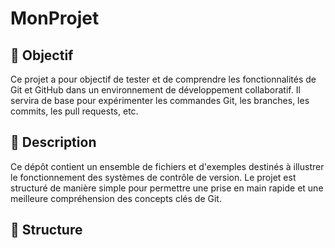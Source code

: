 # MonProjet



## 🎯 Objectif

Ce projet a pour objectif de tester et de comprendre les fonctionnalités de Git et GitHub dans un environnement de développement collaboratif. Il servira de base pour expérimenter les commandes Git, les branches, les commits, les pull requests, etc.

## 📄 Description

Ce dépôt contient un ensemble de fichiers et d'exemples destinés à illustrer le fonctionnement des systèmes de contrôle de version. Le projet est structuré de manière simple pour permettre une prise en main rapide et une meilleure compréhension des concepts clés de Git.

## 📁 Structure


